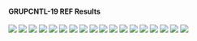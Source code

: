 #### GRUPCNTL-19 REF Results

![](REF/GRUPCNTL-19-Field_Production_Comparison_Plot.png)
![](REF/GRUPCNTL-19-Field_Sales_Gas_Production_Comparison_Plot.png)
![](REF/GRUPCNTL-19-Group_INJE_Gas_Injection_Comparison_Plot.png)
![](REF/GRUPCNTL-19-Group_PROD_Production_Comparison_Plot.png)
![](REF/GRUPCNTL-19-Well_INJ1_Gas_Injection_Comparison_Plot.png)
![](REF/GRUPCNTL-19-Well_INJ2_Gas_Injection_Comparison_Plot.png)
![](REF/GRUPCNTL-19-Well_PROD1_Pressure_Comparison_Plot.png)
![](REF/GRUPCNTL-19-Well_PROD1_Production_and_Mode_of_Control_Plot.png)
![](REF/GRUPCNTL-19-Well_PROD1_Production_Performance.png)
![](REF/GRUPCNTL-19-Well_PROD2_Pressure_Comparison_Plot.png)
![](REF/GRUPCNTL-19-Well_PROD2_Production_and_Mode_of_Control_Plot.png)
![](REF/GRUPCNTL-19-Well_PROD2_Production_Performance.png)
![](REF/GRUPCNTL-19-Well_PROD3_Pressure_Comparison_Plot.png)
![](REF/GRUPCNTL-19-Well_PROD3_Production_and_Mode_of_Control_Plot.png)
![](REF/GRUPCNTL-19-Well_PROD3_Production_Performance.png)
![](REF/GRUPCNTL-19-Well_PROD4_Pressure_Comparison_Plot.png)
![](REF/GRUPCNTL-19-Well_PROD4_Production_and_Mode_of_Control_Plot.png)
![](REF/GRUPCNTL-19-Well_PROD4_Production_Performance.png)
